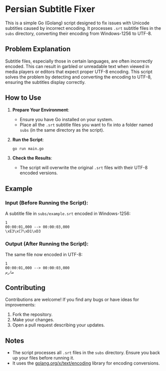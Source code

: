 
# Persian Subtitle Fixer

This is a simple Go (Golang) script designed to fix issues with Unicode subtitles caused by incorrect encoding. It processes `.srt` subtitle files in the `subs` directory, converting their encoding from Windows-1256 to UTF-8.

## Problem Explanation
Subtitle files, especially those in certain languages, are often incorrectly encoded. This can result in garbled or unreadable text when viewed in media players or editors that expect proper UTF-8 encoding. This script solves the problem by detecting and converting the encoding to UTF-8, ensuring the subtitles display correctly.

## How to Use
1. **Prepare Your Environment**:
    - Ensure you have Go installed on your system.
    - Place all the `.srt` subtitle files you want to fix into a folder named `subs` (in the same directory as the script).

2. **Run the Script**:
   ```bash
   go run main.go
   ```

3. **Check the Results**:
    - The script will overwrite the original `.srt` files with their UTF-8 encoded versions.

## Example
### Input (Before Running the Script):
A subtitle file in `subs/example.srt` encoded in Windows-1256:

```
1
00:00:01,000 --> 00:00:03,000
\xE3\xC7\xD1\xD3
```

### Output (After Running the Script):
The same file now encoded in UTF-8:

```
1
00:00:01,000 --> 00:00:03,000
مارس
```

## Contributing
Contributions are welcome! If you find any bugs or have ideas for improvements:
1. Fork the repository.
2. Make your changes.
3. Open a pull request describing your updates.

## Notes
- The script processes all `.srt` files in the `subs` directory. Ensure you back up your files before running it.
- It uses the [golang.org/x/text/encoding](https://pkg.go.dev/golang.org/x/text/encoding) library for encoding conversions.
